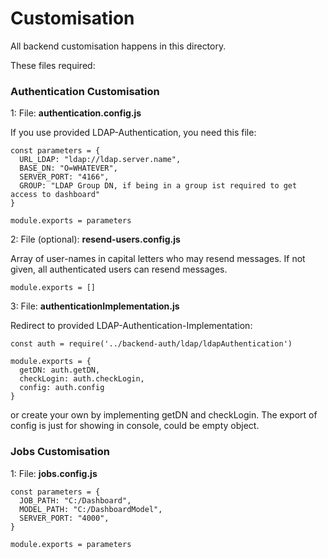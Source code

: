 # Customisation

All backend customisation happens in this directory.

These files required:

### Authentication Customisation

1: File: **authentication.config.js**

If you use provided LDAP-Authentication, you need this file:

```
const parameters = {
  URL_LDAP: "ldap://ldap.server.name",
  BASE_DN: "O=WHATEVER",
  SERVER_PORT: "4166",
  GROUP: "LDAP Group DN, if being in a group ist required to get access to dashboard"
}

module.exports = parameters
```

2: File (optional): **resend-users.config.js**

Array of user-names in capital letters who may resend messages.
If not given, all authenticated users can resend messages.

```
module.exports = []
```

3: File: **authenticationImplementation.js**

Redirect to provided LDAP-Authentication-Implementation:
```
const auth = require('../backend-auth/ldap/ldapAuthentication')

module.exports = {
  getDN: auth.getDN,
  checkLogin: auth.checkLogin,
  config: auth.config
}

```

or create your own by implementing getDN and checkLogin. The export of config 
is just for showing in console, could be empty object.

### Jobs Customisation

1: File: **jobs.config.js**

```
const parameters = {
  JOB_PATH: "C:/Dashboard",
  MODEL_PATH: "C:/DashboardModel",
  SERVER_PORT: "4000",
}

module.exports = parameters
```
